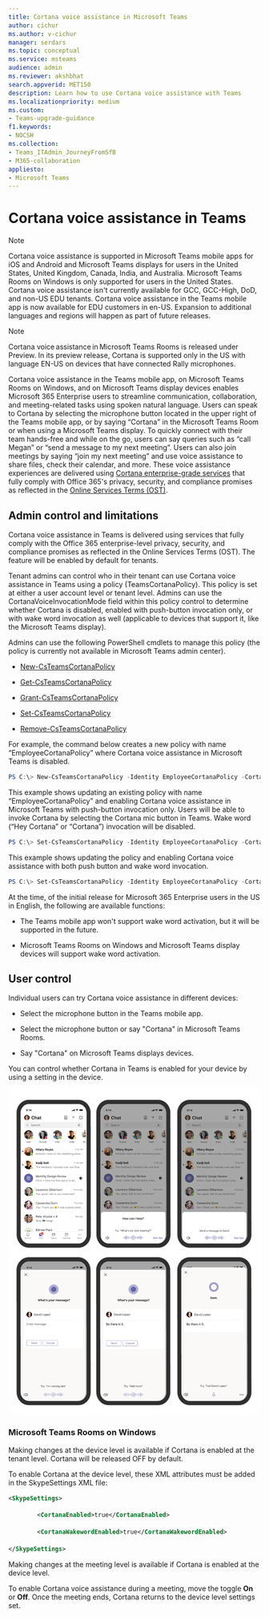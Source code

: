 ```yaml
---
title: Cortana voice assistance in Microsoft Teams
author: cichur
ms.author: v-cichur
manager: serdars
ms.topic: conceptual
ms.service: msteams
audience: admin
ms.reviewer: akshbhat
search.appverid: MET150
description: Learn how to use Cortana voice assistance with Teams
ms.localizationpriority: medium
ms.custom: 
- Teams-upgrade-guidance
f1.keywords:
- NOCSH
ms.collection: 
- Teams_ITAdmin_JourneyFromSfB
- M365-collaboration
appliesto:
- Microsoft Teams
---
```


# Cortana voice assistance in Teams

> [!Note]
> Cortana voice assistance is supported in Microsoft Teams mobile apps for iOS and Android and Microsoft Teams displays for users in the United States, United Kingdom, Canada, India, and Australia. Microsoft Teams Rooms on Windows is only supported for users in the United States. Cortana voice assistance isn't currently available for GCC, GCC-High, DoD, and non-US EDU tenants. Cortana voice assistance in the Teams mobile app is now available for EDU customers in en-US. Expansion to additional languages and regions will happen as part of future releases.

> [!Note]
> Cortana voice assistance in Microsoft Teams Rooms is released under Preview. In its preview release, Cortana is supported only in the US with language EN-US on devices that have connected Rally microphones.

Cortana voice assistance in the Teams mobile app, on Microsoft Teams Rooms on Windows, and on Microsoft Teams display devices enables Microsoft 365 Enterprise users to streamline communication, collaboration, and meeting-related tasks using spoken natural language. Users can speak to Cortana by selecting the microphone button located in the upper right of the Teams mobile app, or by saying &#8220;Cortana&#8221; in the Microsoft Teams Room or when using a Microsoft Teams display. To quickly connect with their team hands-free and while on the go, users can say queries such as &#8220;call Megan&#8221; or &#8220;send a message to my next meeting&#8221;. Users can also join meetings by saying &#8220;join my next meeting&#8221; and use voice assistance to share files, check their calendar, and more. These voice assistance experiences are delivered using [Cortana enterprise-grade services](/microsoft-365/admin/misc/cortana-integration?view=o365-worldwide) that fully comply with Office 365's privacy, security, and compliance promises as reflected in the [Online Services Terms (OST)](https://www.microsoft.com/licensing/product-licensing/products?rtc=1).

## Admin control and limitations

Cortana voice assistance in Teams is delivered using services that fully comply with the Office 365 enterprise-level privacy, security, and compliance promises as reflected in the Online Services Terms (OST). The feature will be enabled by default for tenants.

Tenant admins can control who in their tenant can use Cortana voice assistance in Teams using a policy (TeamsCortanaPolicy). This policy is set at either a user account level or tenant level. Admins can use the CortanaVoiceInvocationMode field within this policy control to determine whether Cortana is disabled, enabled with push-button invocation only, or with wake word invocation as well (applicable to devices that support it, like the Microsoft Teams display).

Admins can use the following PowerShell cmdlets to manage this policy (the policy is currently not available in Microsoft Teams admin center).

- [New-CsTeamsCortanaPolicy](/powershell/module/skype/New-CsTeamsCortanaPolicy)

- [Get-CsTeamsCortanaPolicy](/powershell/module/skype/Get-CsTeamsCortanaPolicy)

- [Grant-CsTeamsCortanaPolicy](/powershell/module/skype/Grant-CsTeamsCortanaPolicy)

- [Set-CsTeamsCortanaPolicy](/powershell/module/skype/Set-CsTeamsCortanaPolicy)

- [Remove-CsTeamsCortanaPolicy](/powershell/module/skype/Remove-CsTeamsCortanaPolicy)

For example, the command below creates a new policy with name &#8220;EmployeeCortanaPolicy&#8221; where Cortana voice assistance in Microsoft Teams is disabled.  

```PowerShell
PS C:\> New-CsTeamsCortanaPolicy -Identity EmployeeCortanaPolicy -CortanaVoiceInvocationMode Disabled
```

This example shows updating an existing policy with name &#8220;EmployeeCortanaPolicy&#8221; and enabling Cortana voice assistance in Microsoft Teams with push-button invocation only. Users will be able to invoke Cortana by selecting the Cortana mic button in Teams. Wake word (&#8220;Hey Cortana&#8221; or &#8220;Cortana&#8221;) invocation will be disabled.  

```PowerShell
PS C:\> Set-CsTeamsCortanaPolicy -Identity EmployeeCortanaPolicy -CortanaVoiceInvocationMode PushToTalkUserOverride
```

This example shows updating the policy and enabling Cortana voice assistance with both push button and wake word invocation.

```PowerShell
PS C:\> Set-CsTeamsCortanaPolicy -Identity EmployeeCortanaPolicy -CortanaVoiceInvocationMode WakeWordPushToTalkUserOverride
```

At the time, of the initial release for Microsoft 365 Enterprise users in the US in English, the following are available functions:

- The Teams mobile app won't support wake word activation, but it will be supported in the future.  

- Microsoft Teams Rooms on Windows and Microsoft Teams display devices will support wake word activation.

## User control

Individual users can try Cortana voice assistance in different devices:

- Select the microphone button in the Teams mobile app.

- Select the microphone button or say "Cortana" in Microsoft Teams Rooms.

- Say "Cortana" on Microsoft Teams displays devices.

You can control whether Cortana in Teams is enabled for your device by using a setting in the device.

![shows the progression of mobile windows when you enable Cortana](media/cortana-mobile-sequence.png)

### Microsoft Teams Rooms on Windows

Making changes at the device level is available if Cortana is enabled at the tenant level. Cortana will be released OFF by default.

To enable Cortana at the device level, these XML attributes must be added in the SkypeSettings XML file:

```xml
<SkypeSettings>  

        <CortanaEnabled>true</CortanaEnabled>  

        <CortanaWakewordEnabled>true</CortanaWakewordEnabled>  

</SkypeSettings> 
```

Making changes at the meeting level is available if Cortana is enabled at the device level.

To enable Cortana voice assistance during a meeting, move the toggle **On** or **Off**. Once the meeting ends, Cortana returns to the device level settings set.
